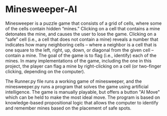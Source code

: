 # Minesweeper-AI

Minesweeper is a puzzle game that consists of a grid of cells, where some of the cells contain hidden “mines.” Clicking on a cell that contains a mine detonates the mine, and causes the user to lose the game. Clicking on a “safe” cell (i.e., a cell that does not contain a mine) reveals a number that indicates how many neighboring cells – where a neighbor is a cell that is one square to the left, right, up, down, or diagonal from the given cell – contain a mine. The goal of the game is to flag (i.e., identify) each of the mines. In many implementations of the game, including the one in this project, the player can flag a mine by right-clicking on a cell (or two-finger clicking, depending on the computer).

The Runner.py file runs a working game of minesweeper, and the minesweeper.py runs a program that solves the game using artificial intelligence. The game is manually playable, but offers a button "AI Move" which can be held to make the most ideal move. The program is based on knowledge-based propositional logic that allows the computer to identify and remember mines based on the placement of safe spots. 
